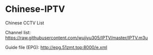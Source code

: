 # Chinese-IPTV

Chinese CCTV List


Channel list:
https://raw.githubusercontent.com/wujiyu305/IPTV/master/IPTV.m3u

Guide file (EPG):
http://epg.51zmt.top:8000/e.xml

